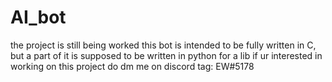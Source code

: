 # AI_bot
the project is still being worked
this bot is intended to be fully written in C, but a part of it is supposed to be written in python for a lib
if ur interested in working on this project do dm me on discord 
tag: EW#5178
